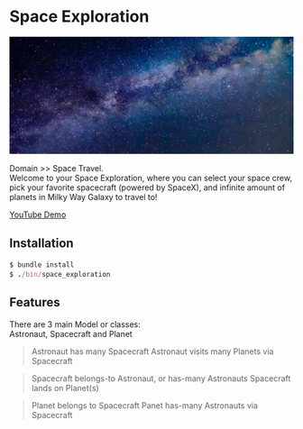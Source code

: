 # Space Exploration

<img src="./space.png">

Domain >> Space Travel.<br>
Welcome to your Space Exploration, where you can select your space crew, pick your favorite spacecraft (powered by SpaceX), and infinite amount of planets in Milky Way Galaxy to travel to!<br>

<a href="https://youtu.be/amt7y-bIKkk">YouTube Demo</a>

## Installation

```ruby
$ bundle install
$ ./bin/space_exploration
```

## Features

There are 3 main Model or classes:<br>
Astronaut, Spacecraft and Planet

> Astronaut has many Spacecraft 
> Astronaut visits many Planets via Spacecraft

> Spacecraft belongs-to Astronaut, or has-many Astronauts
> Spacecraft lands on Planet(s)

> Planet belongs to Spacecraft 
> Panet has-many Astronauts via Spacecraft
